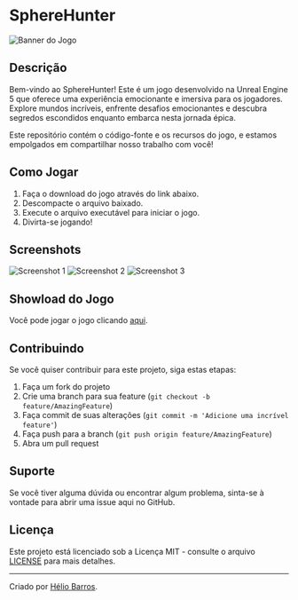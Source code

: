 # SphereHunter

![Banner do Jogo](link_para_banner.png)

## Descrição
Bem-vindo ao SphereHunter! Este é um jogo desenvolvido na Unreal Engine 5 que oferece uma experiência emocionante e imersiva para os jogadores. Explore mundos incríveis, enfrente desafios emocionantes e descubra segredos escondidos enquanto embarca nesta jornada épica.

Este repositório contém o código-fonte e os recursos do jogo, e estamos empolgados em compartilhar nosso trabalho com você!

## Como Jogar
1. Faça o download do jogo através do link abaixo.
2. Descompacte o arquivo baixado.
3. Execute o arquivo executável para iniciar o jogo.
4. Divirta-se jogando!

## Screenshots
![Screenshot 1](link_para_screenshot_1.png)
![Screenshot 2](link_para_screenshot_2.png)
![Screenshot 3](link_para_screenshot_3.png)

## Showload do Jogo
Você pode jogar o jogo clicando [aqui](link_para_showload_do_jogo).

## Contribuindo
Se você quiser contribuir para este projeto, siga estas etapas:
1. Faça um fork do projeto
2. Crie uma branch para sua feature (`git checkout -b feature/AmazingFeature`)
3. Faça commit de suas alterações (`git commit -m 'Adicione uma incrível feature'`)
4. Faça push para a branch (`git push origin feature/AmazingFeature`)
5. Abra um pull request

## Suporte
Se você tiver alguma dúvida ou encontrar algum problema, sinta-se à vontade para abrir uma issue aqui no GitHub.

## Licença
Este projeto está licenciado sob a Licença MIT - consulte o arquivo [LICENSE](LICENSE) para mais detalhes.

---

Criado por [Hélio Barros](link_para_perfil_do_desenvolvedor).
